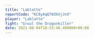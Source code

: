 ```yaml
---
title: "Lablatte"
reportCode: "6C8yAqQ7W3kVjJnX"
player: "Lablatte"
fight: "Gruul the Dragonkiller"
date: 2021-08-04T18:53:40.409000+00:00
---
```

